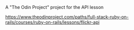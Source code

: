 A "The Odin Project" project for the API lesson

https://www.theodinproject.com/paths/full-stack-ruby-on-rails/courses/ruby-on-rails/lessons/flickr-api